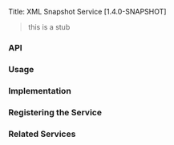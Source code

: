 Title: XML Snapshot Service [1.4.0-SNAPSHOT]

> this is a stub

### API


### Usage


### Implementation


### Registering the Service


### Related Services

